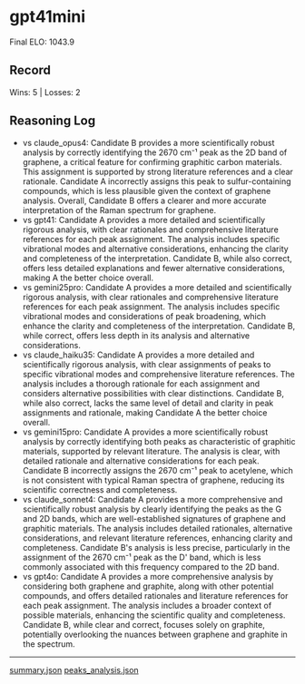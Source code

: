 # gpt41mini

Final ELO: 1043.9

## Record
Wins: 5 | Losses: 2

## Reasoning Log
- vs claude_opus4: Candidate B provides a more scientifically robust analysis by correctly identifying the 2670 cm⁻¹ peak as the 2D band of graphene, a critical feature for confirming graphitic carbon materials. This assignment is supported by strong literature references and a clear rationale. Candidate A incorrectly assigns this peak to sulfur-containing compounds, which is less plausible given the context of graphene analysis. Overall, Candidate B offers a clearer and more accurate interpretation of the Raman spectrum for graphene.
- vs gpt41: Candidate A provides a more detailed and scientifically rigorous analysis, with clear rationales and comprehensive literature references for each peak assignment. The analysis includes specific vibrational modes and alternative considerations, enhancing the clarity and completeness of the interpretation. Candidate B, while also correct, offers less detailed explanations and fewer alternative considerations, making A the better choice overall.
- vs gemini25pro: Candidate A provides a more detailed and scientifically rigorous analysis, with clear rationales and comprehensive literature references for each peak assignment. The analysis includes specific vibrational modes and considerations of peak broadening, which enhance the clarity and completeness of the interpretation. Candidate B, while correct, offers less depth in its analysis and alternative considerations.
- vs claude_haiku35: Candidate A provides a more detailed and scientifically rigorous analysis, with clear assignments of peaks to specific vibrational modes and comprehensive literature references. The analysis includes a thorough rationale for each assignment and considers alternative possibilities with clear distinctions. Candidate B, while also correct, lacks the same level of detail and clarity in peak assignments and rationale, making Candidate A the better choice overall.
- vs gemini15pro: Candidate A provides a more scientifically robust analysis by correctly identifying both peaks as characteristic of graphitic materials, supported by relevant literature. The analysis is clear, with detailed rationale and alternative considerations for each peak. Candidate B incorrectly assigns the 2670 cm⁻¹ peak to acetylene, which is not consistent with typical Raman spectra of graphene, reducing its scientific correctness and completeness.
- vs claude_sonnet4: Candidate A provides a more comprehensive and scientifically robust analysis by clearly identifying the peaks as the G and 2D bands, which are well-established signatures of graphene and graphitic materials. The analysis includes detailed rationales, alternative considerations, and relevant literature references, enhancing clarity and completeness. Candidate B's analysis is less precise, particularly in the assignment of the 2670 cm⁻¹ peak as the D' band, which is less commonly associated with this frequency compared to the 2D band.
- vs gpt4o: Candidate A provides a more comprehensive analysis by considering both graphene and graphite, along with other potential compounds, and offers detailed rationales and literature references for each peak assignment. The analysis includes a broader context of possible materials, enhancing the scientific quality and completeness. Candidate B, while clear and correct, focuses solely on graphite, potentially overlooking the nuances between graphene and graphite in the spectrum.

---
[summary.json](results/graphene/summary_gpt41mini.json)
[peaks_analysis.json](results/graphene/peaks_analysis_gpt41mini_updated_prompt.json)
